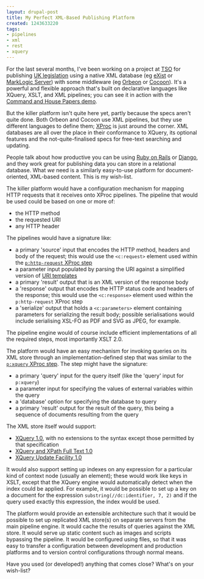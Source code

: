 ```yaml
---
layout: drupal-post
title: My Perfect XML-Based Publishing Platform
created: 1243633220
tags:
- pipelines
- xml
- rest
- xquery
---
```

For the last several months, I've been working on a project at [TSO](http://www.tso.co.uk/) for publishing [UK legislation](http://www.opsi.gov.uk/legislation) using a native XML database (eg [eXist](http://www.exist-db.org/) or [MarkLogic Server](http://www.marklogic.com/)) with some middleware (eg [Orbeon](http://www.orbeon.com/) or [Cocoon](http://cocoon.apache.org/)). It's a powerful and flexible approach that's built on declarative languages like XQuery, XSLT, and XML pipelines; you can see it in action with the [Command and House Papers demo](http://sandbox.opsi.gov.uk/).

But the killer platform isn't quite here yet, partly because the specs aren't quite done. Both Orbeon and Cocoon use XML pipelines, but they use different languages to define them; [XProc](http://www.w3.org/TR/xproc/) is just around the corner. XML databases are all over the place in their conformance to XQuery, its optional features and the not-quite-finalised specs for free-text searching and updating.

People talk about how productive you can be using [Ruby on Rails](http://rubyonrails.org/) or [Django](http://www.djangoproject.com/), and they work great for publishing data you can store in a relational database. What *we* need is a similarly easy-to-use platform for document-oriented, XML-based content. This is my wish-list.

<!--break-->

The killer platform would have a configuration mechanism for mapping HTTP requests that it receives onto XProc pipelines. The pipeline that would be used could be based on one or more of:

  * the HTTP method
  * the requested URI
  * any HTTP header
  
The pipelines would have a signature like:

  * a primary 'source' input that encodes the HTTP method, headers and body of the request; this would use the `<c:request>` element used within the [`p:http-request` XProc step](http://www.w3.org/XML/XProc/docs/langspec.html#c.http-request)
  * a parameter input populated by parsing the URI against a simplified version of [URI templates](http://tools.ietf.org/html/draft-gregorio-uritemplate-03)
  * a primary 'result' output that is an XML version of the response body
  * a 'response' output that encodes the HTTP status code and headers of the response; this would use the `<c:response>` element used within the `p:http-request` XProc step
  * a 'serialize' output that holds a `<c:parameters>` element containing parameters for serializing the result body; possible serialisations would include serialising XSL-FO as PDF and SVG as JPEG, for example.

The pipeline engine would of course include efficient implementations of all the required steps, most importantly XSLT 2.0.

The platform would have an easy mechanism for invoking queries on its XML store through an implementation-defined step that was similar to the [`p:xquery` XProc step](http://www.w3.org/XML/XProc/docs/langspec.html#c.xquery). The step might have the signature:

  * a primary 'query' input for the query itself (like the 'query' input for `p:xquery`)
  * a parameter input for specifying the values of external variables within the query
  * a 'database' option for specifying the database to query
  * a primary 'result' output for the result of the query, this being a sequence of documents resulting from the query

The XML store itself would support:

  * [XQuery 1.0](http://www.w3.org/TR/xquery/), with no extensions to the syntax except those permitted by that specification
  * [XQuery and XPath Full Text 1.0](http://www.w3.org/TR/xpath-full-text-10/)
  * [XQuery Update Facility 1.0](http://www.w3.org/TR/xquery-update-10/)

It would also support setting up indexes on any expression for a particular kind of context node (usually an element); these would work like keys in XSLT, except that the XQuery engine would automatically detect when the index could be applied. For example, it would be possible to set up a key on a document for the expression `substring(//dc:identifier, 7, 2)` and if the query used exactly this expression, the index would be used.

The platform would provide an extensible architecture such that it would be possible to set up replicated XML store(s) on separate servers from the main pipeline engine. It would cache the results of queries against the XML store. It would serve up static content such as images and scripts bypassing the pipeline. It would be configured using files, so that it was easy to transfer a configuration between development and production platforms and to version control configurations through normal means.

Have you used (or developed!) anything that comes close? What's on your wish-list?
